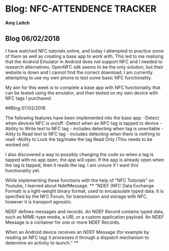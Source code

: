 # Blog: NFC-ATTENDENCE TRACKER

**Amy Leitch**

## Blog 06/02/2018

I have watched NFC tutorials online, and today I attempted to practice some of them as well as creating a base app to work with.
This led to me realising that the Android Emulator in Android does not support NFC and I needed to research alternatives.
OpenNFC sdk seems to be the only solution, but their website is down and I cannot find the correct download. I am currently attempting to use my own phone to test some basic NFC functionality. 

My aim for this week is to complete a base app with NFC functionality that can be tested using the emulator, and then tested on my own device with NFC tags I purchased.


##Blog 07/02/2018

The following features have been implemented into the base app:
-Detect when devices NFC is on/off
-Detect when an NFC tag is tapped to device
-Ability to Write text to NFC tag - includes detecting when tag is unwritable
-Aility to Read text to NFC tag - includes detecting when there is nothing to read
-Ability to Lock the tag/make the tag Read Only (This needs to be worked on)

I also discovered a way to possibly changing the code so when a tag is tapped with no app open, the app will open. If the app is already open when the tag is tapped, then it reads the tag. I am unsure if I want this functionality yet.

While implementing these functions with the help of "NFC Tutorials" on Youtube, I learned about NdefMessage. 
** "NDEF (NFC Data Exchange Format) is a light-weight binary format, used to encapsulate typed data. It is specified by the NFC Forum, for transmission and storage with NFC, however it is transport agnostic.

NDEF defines messages and records. An NDEF Record contains typed data, such as MIME-type media, a URI, or a custom application payload. An NDEF Message is a container for one or more NDEF Records.

When an Android device receives an NDEF Message (for example by reading an NFC tag) it processes it through a dispatch mechanism to determine an activity to launch." **